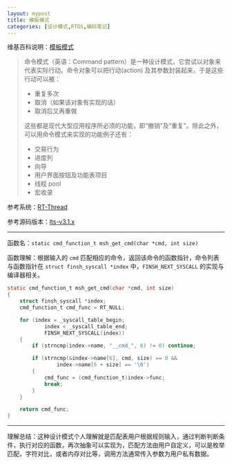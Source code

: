 ```yaml
---
layout: mypost
title: 模板模式
categories: [设计模式,RTOS,编码笔记]
---
```


维基百科说明：[模板模式](https://en.wikipedia.org/wiki/Template_method_pattern)

> 命令模式（英语：Command pattern）是一种设计模式，它尝试以对象来代表实际行动。命令对象可以把行动(action) 及其参数封装起来，于是这些行动可以被：
>
> - 重复多次
> - 取消（如果该对象有实现的话）
> - 取消后又再重做
>
> 这些都是现代大型应用程序所必须的功能，即“撤销”及“重复”。除此之外，可以用命令模式来实现的功能例子还有：
>
> - 交易行为
> - 进度列
> - 向导
> - 用户界面按钮及功能表项目
> - 线程 pool
> - 宏收录

参考系统：[RT-Thread](https://gitee.com/rtthread/rt-thread)

参考源码版本：[lts-v3.1.x](https://gitee.com/rtthread/rt-thread/tree/lts-v3.1.x)

---

函数名：`static cmd_function_t msh_get_cmd(char *cmd, int size)`

函数理解：根据输入的 `cmd` 匹配相应的命令，返回该命令的函数指针，命令列表与函数指针在 `struct finsh_syscall *index` 中，`FINSH_NEXT_SYSCALL` 的实现与编译器相关。

```c
static cmd_function_t msh_get_cmd(char *cmd, int size)
{
    struct finsh_syscall *index;
    cmd_function_t cmd_func = RT_NULL;

    for (index = _syscall_table_begin;
            index < _syscall_table_end;
            FINSH_NEXT_SYSCALL(index))
    {
        if (strncmp(index->name, "__cmd_", 6) != 0) continue;

        if (strncmp(&index->name[6], cmd, size) == 0 &&
                index->name[6 + size] == '\0')
        {
            cmd_func = (cmd_function_t)index->func;
            break;
        }
    }

    return cmd_func;
}
```

---

理解总结：这种设计模式个人理解就是匹配表用户根据规则输入，通过判断判断条件，执行对应的函数，再次抽象可以实现为，匹配方法由用户自定义，可以是枚举匹配，字符对比，或者内存对比等，调用方法通常传入参数为用户私有数据。
